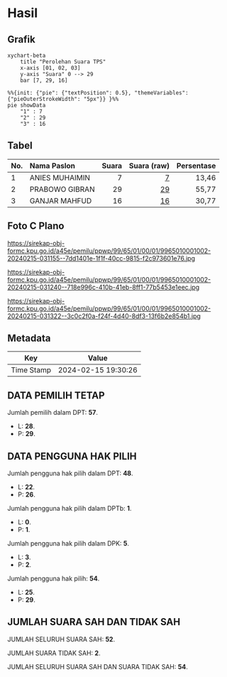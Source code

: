 # Hasil

## Grafik

```mermaid
xychart-beta
    title "Perolehan Suara TPS"
    x-axis [01, 02, 03]
    y-axis "Suara" 0 --> 29
    bar [7, 29, 16]
```

```mermaid
%%{init: {"pie": {"textPosition": 0.5}, "themeVariables": {"pieOuterStrokeWidth": "5px"}} }%%
pie showData
    "1" : 7
    "2" : 29
    "3" : 16
```

## Tabel

| No. | Nama Paslon    | Suara | Suara (raw) | Persentase |
|:--- |:-------------- | -----:| -----------:| ----------:|
| 1   | ANIES MUHAIMIN | 7     | [7][p-1]    | 13,46      |
| 2   | PRABOWO GIBRAN | 29    | [29][p-2]   | 55,77      |
| 3   | GANJAR MAHFUD  | 16    | [16][p-3]   | 30,77      |


[p-1]: https://github.com/gigit-pemilu/pemilu-2024-99-luar-negeri/blob/main/pilpres/hitung-suara/sub/99-luar-negeri/sub/65-lima-peru/sub/01-lima-peru/sub/0001-lima-peru/sub/002-tps-001/sub/paslon-1.txt
[p-2]: https://github.com/gigit-pemilu/pemilu-2024-99-luar-negeri/blob/main/pilpres/hitung-suara/sub/99-luar-negeri/sub/65-lima-peru/sub/01-lima-peru/sub/0001-lima-peru/sub/002-tps-001/sub/paslon-2.txt
[p-3]: https://github.com/gigit-pemilu/pemilu-2024-99-luar-negeri/blob/main/pilpres/hitung-suara/sub/99-luar-negeri/sub/65-lima-peru/sub/01-lima-peru/sub/0001-lima-peru/sub/002-tps-001/sub/paslon-3.txt

## Foto C Plano

https://sirekap-obj-formc.kpu.go.id/a45e/pemilu/ppwp/99/65/01/00/01/9965010001002-20240215-031155--7dd1401e-1f1f-40cc-9815-f2c973601e76.jpg

https://sirekap-obj-formc.kpu.go.id/a45e/pemilu/ppwp/99/65/01/00/01/9965010001002-20240215-031240--718e996c-410b-41eb-8ff1-77b5453e1eec.jpg

https://sirekap-obj-formc.kpu.go.id/a45e/pemilu/ppwp/99/65/01/00/01/9965010001002-20240215-031322--3c0c2f0a-f24f-4d40-8df3-13f6b2e854b1.jpg


## Metadata

| Key        | Value               |
| ---------- | ------------------- |
| Time Stamp | 2024-02-15 19:30:26 |


## DATA PEMILIH TETAP

Jumlah pemilih dalam DPT: **57**.
 * L: **28**.
 * P: **29**.

## DATA PENGGUNA HAK PILIH

Jumlah pengguna hak pilih dalam DPT: **48**.
 * L: **22**.
 * P: **26**.

Jumlah pengguna hak pilih dalam DPTb: **1**.
 * L: **0**.
 * P: **1**.

Jumlah pengguna hak pilih dalam DPK: **5**.
 * L: **3**.
 * P: **2**.

Jumlah pengguna hak pilih: **54**.
 * L: **25**.
 * P: **29**.

## JUMLAH SUARA SAH DAN TIDAK SAH

JUMLAH SELURUH SUARA SAH: **52**.

JUMLAH SUARA TIDAK SAH: **2**.

JUMLAH SELURUH SUARA SAH DAN SUARA TIDAK SAH: **54**.


